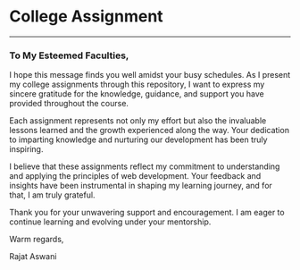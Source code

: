 # College Assignment

---

### To My Esteemed Faculties,

I hope this message finds you well amidst your busy schedules. As I present my college assignments through this repository, I want to express my sincere gratitude for the knowledge, guidance, and support you have provided throughout the course.

Each assignment represents not only my effort but also the invaluable lessons learned and the growth experienced along the way. Your dedication to imparting knowledge and nurturing our development has been truly inspiring.

I believe that these assignments reflect my commitment to understanding and applying the principles of web development. Your feedback and insights have been instrumental in shaping my learning journey, and for that, I am truly grateful.

Thank you for your unwavering support and encouragement. I am eager to continue learning and evolving under your mentorship.

Warm regards,

Rajat Aswani
